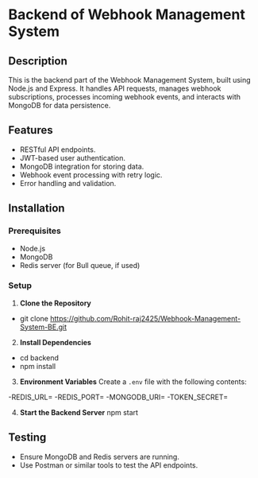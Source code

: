 # Backend of Webhook Management System
## Description
This is the backend part of the Webhook Management System, built using Node.js and Express. It handles API requests, manages webhook subscriptions, processes incoming webhook events, and interacts with MongoDB for data persistence.

## Features
- RESTful API endpoints.
- JWT-based user authentication.
- MongoDB integration for storing data.
- Webhook event processing with retry logic.
- Error handling and validation.

## Installation

### Prerequisites
- Node.js
- MongoDB
- Redis server (for Bull queue, if used)

### Setup
1. **Clone the Repository**

  - git clone https://github.com/Rohit-raj2425/Webhook-Management-System-BE.git

2. **Install Dependencies**

  - cd backend
  - npm install

3. **Environment Variables**
Create a `.env` file with the following contents:

-REDIS_URL=
-REDIS_PORT=
-MONGODB_URI=
-TOKEN_SECRET=

4. **Start the Backend Server**
npm start


## Testing
- Ensure MongoDB and Redis servers are running.
- Use Postman or similar tools to test the API endpoints.

